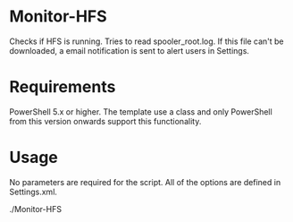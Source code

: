 Monitor-HFS
===========

Checks if HFS is running. Tries to read spooler_root.log. If this file can't be downloaded, a email notification is sent to alert users in Settings.

Requirements
============
PowerShell 5.x or higher. The template use a class and only PowerShell from this version onwards support this functionality.

Usage
=====
No parameters are required for the script. All of the options are defined in Settings.xml.

./Monitor-HFS